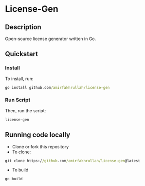 # License-Gen

## Description

Open-source license generator written in Go. 

## Quickstart

### Install

To install, run:

```cmd
go install github.com/amirfakhrullah/license-gen
```

### Run Script

Then, run the script:

```cmd
license-gen
```

## Running code locally

- Clone or fork this repository
- To clone:

```cmd
git clone https://github.com/amirfakhrullah/license-gen@latest
```

- To build

```cmd
go build
```
